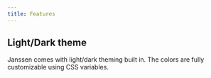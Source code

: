 ```yaml
---
title: Features
---
```


## Light/Dark theme

Janssen comes with light/dark theming built in. The colors are fully customizable using CSS variables.